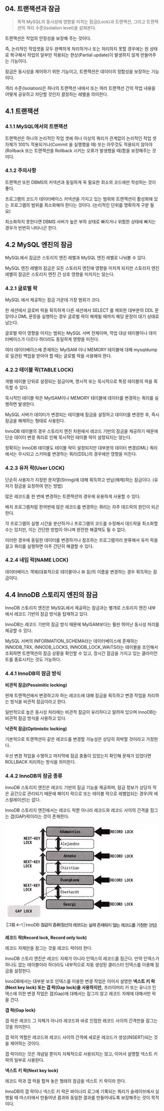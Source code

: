 ## 04. 트랜잭션과 잠금
> 목적
MySQL의 동시성에 영향을 미치는 잠금(Lock)과 트랜잭션, 그리고 트랜잭션의 격리 수준(Isolation level)을 살펴본다.

트랜잭션은 작업의 안정성을 보장해 주는 것이다.

즉, 논리적인 작업셋을 모두 완벽하게 처리하거나 또는 처리하지 못할 경우에는 원 상태로 복구해서 작업의 일부만 적용되는 현상(Partial update)이 발생하지 않게 만들어주는 기능이다.

잠금은 동시성을 제어하기 위한 기능이고, 트랜잭션은 데이터의 정합성을 보장하는 기능이다.

격리 수준(Isolation)은 하나의 트랜잭션 내에서 또는 여러 트랜잭션 간의 작업 내용을 어떻게 공유하고 차단할 것인지 결정하는 레벨을 의미한다.

## 4.1 트랜잭션

### 4.1.1 MySQL에서의 트랜잭션

트랜잭션은 하나의 논리적인 작업 셋에 하나 이상의 쿼리가 관계없이 논리적인 작업 셋 자체가 100% 적용되거나(Commit 을 실행했을 때) 또는 아무것도 적용되지 않아야(Rollback 또는 트랜잭션을 Rollback 시키는 오류가 발생했을 때)함을 보장해주는 것이다.

### 4.1.2 주의사항

트랜잭션 또한 DBMS의 커넥션과 동일하게 꼭 필요한 최소의 코드에만 작성하는 것이 좋다.

프로그램의 코드가 데이터베이스 커넥션을 가지고 있는 범위와 트랜잭션이 활성화돼 있는 프로그램의 범위를 최소화해야 한다는 것이다. (논리적인 단위를 명확하게 구분 필요)

최소화하지 못한다면 DBMS 서버가 높은 부하 상태로 빠지거나 위험한 상태에 빠지는 경우가 빈번히 나타나곤 한다.

## 4.2 MySQL 엔진의 잠금

MySQL에서 잠금은 스토리지 엔진 레벨과 MySQL 엔진 레벨로 나눠볼 수 있다.

MySQL 엔진 레벨의 잠금은 모든 스토리지 엔진에 영향을 미치게 되지만 스토리지 엔진 레벨의 잠금은 스토리지 엔진 간 상호 영향을 미치지는 않는다.

### 4.2.1 글로벌 락

MySQL 에서 제공하는 잠금 가운데 가장 범위가 크다.

한 세션에서 글로버 락을 획득하게 다른 세션에서 SELECT 를 제외한 대부분의 DDL 문장이나 DML 문장을 실행하는 경우 글로벌 락이 해제될 때까지 해당 문장이 대기 상태로 남는다.

글로벌 락이 영향을 미치는 범위는 MySQL 서버 전체이며, 작업 대상 테이블이나 데이터베이스가 다르다 하더라도 동일하게 영향을 미친다.

여러 데이터베이스에 존재하는 MyISAM 이나 MEMORY 테이블에 대해 mysqldump로 일관된 백업을 받아야 할 때는 글로벌 락을 사용해야 한다.

### 4.2.2 테이블 락(TABLE LOCK)

개별 테이블 단위로 설정되는 잠금이며, 명시적 또는 묵시적으로 특정 테이블의 락을 획득할 수 있다.

묵시적인 테이블 락은 MyISAM이나 MEMORY 테이블에 데이터를 변경하는 쿼리를 실행하면 발생한다.

MySQL 서버가 데이터가 변경되는 테이블에 잠금을 설정하고 데이터를 변경한 후, 즉시 잠금을 해제하는 형태로 사용된다.

InnoDB 테이블의 경우 스토리지 엔친 차원에서 레코드 기반의 잠금을 제공하기 때문에 단순 데이터 변경 쿼리로 인해 묵시적인 테이블 락이 설정되지는 않는다.

정확히는 InnoDB 테이블도 테이블 락이 설정되지만 대부분의 데이터 변경(DML) 쿼리에서는 무시되고 스키마를 변경하는 쿼리(DDL)의 경우에만 영향을 미친다.

### 4.2.3 유저 락(User LOCK)

단순히 사용자가 지정한 문자열(String)에 대해 획득하고 반납(해제)하는 잠금이다. (유저가 잠금을 요청하여 얻는 방법)

많은 레코드를 한 번에 변경하는 트랜잭션의 경우에 유용하게 사용할 수 있다.

배치 프로그램처럼 한꺼번에 많은 레코드를 변경하는 쿼리는 자주 데드락의 원인이 되곤 한다.

각 프로그램의 실행 시간을 분산하거나 프로그램의 코드를 수정해서 데드락을 최소화할 수는 있지만, 이는 간단한 방법이 아니며 완전한 해결책도 될 수 없다.

이러한 경우에 동일한 데이터를 변경하거나 참조하는 프로그램끼리 분류해서 유저 락을 걸고 쿼리를 실행하면 아주 간단히 해결할 수 있다.

### 4.2.4 네임 락(NAME LOCK)

데이터베이스 객체(대표적으로 테이블이나 뷰 등)의 이름을 변경하는 경우 획득하는 잠금이다.

## 4.4 InnoDB 스토리지 엔진의 잠금

InnoDB 스토리지 엔진은 MySQL에서 제공하는 잠금과는 별개로 스토리지 엔진 내부에서 레코드 기반의 잠금 방식을 탑재하고 있다.

InnoDB는 레코드 기반의 잠금 방식 때문에 MyISAM보다는 훨씬 뛰어난 동시성 처리를 제공할 수 있다.

MySQL 서버의 INFORMATION_SCHEMA라는 데이터베이스에 존재하는 INNODB_TRX, INNODB_LOCKS, INNODB_LOCK_WAITS라는 테이블을 조인해서 조회하면 트랜잭션의 잠금 상황을 확인할 수 있고, 장시간 잠금을 가지고 있는 클라이언트를 종료시키는 것도 가능하다.

### 4.4.1 InnoDB의 잠금 방식

**비관적 잠금(Pessimitic locking)**

현재 트랜잭션에서 변경하고자 하는 레코드에 대해 잠금을 획득하고 변경 작업을 처리하는 방식을 비관적 잠금이라고 한다.

일반적으로 높은 동시성 처리에는 비관적 잠금이 유리하다고 알려져 있으며 InnoDB는 비관적 잠금 방식을 사용하고 있다.

**낙관적 잠금(Optimistic locking)**

기본적으로 트랜잭션이 같은 레코드를 변경할 가능성은 상당히 희박할 것이라고 가정한다.

우선 변경 작업을 수행하고 마지막에 잠금 충돌이 있었는지 확인해 문제가 있었다면 ROLLBACK 처리하는 방식을 의미한다.

### 4.4.2 InnoDB의 잠금 종류

InnoDB 스토리지 엔진은 레코드 기반의 잠금 기능을 제공하며, 잠금 정보가 상당히 작은 공간으로 관리되기 때문에 페이지 락으로 또는 테이블 락으로 레벨업되는 경우(락 에스컬레이션)는 없다.

InnoDB 스토리지 엔진에서는 레코드 락뿐 아니라 레코드와 레코드 사이의 간격을 잠그는 갭(GAP)락이라는 것이 존재한다.

<img src="/transactionsandlock/img/img-1.png" width="500px;" />

**레코드 락(Record lock, Record only lock)**

레코드 자체만을 잠그는 것을 레코드 락이라 한다.

InnoDB 스토리 엔진은 레코드 자체가 아니라 인덱스의 레코드를 잠근다. 만약 인덱스가 하나도 없는 테이블이라 하더라도 내부적으로 자동 생성된 클러스터 인덱스를 이용해 잠금을 설정한다.

InnoDB에서는 대부분 보조 인덱스를 이용한 변경 작업은 이어서 설명한 **넥스트 키 락(Next key lock) 또는 갭 락(Gap lock)을 사용하지만,** 프라이머리 키 또는 유니크 인덱스에 의한 변경 작업은 갭(Gap)에 대해서는 잠그지 않고 레코드 자체에 대해서만 락을 건다.

**갭 락(Gap lock)**

갭 락은 레코드 그 자체가 아니라 레코드와 바로 인접한 레코드 사이의 간격만을 잠그는 것을 의미한다.

갭 락의 역할은 레코드와 레코드 사이의 간격에 새로운 레코드가 생성(INSERT)되는 것을 제어하는 것이다.

갭 락이라는 것은 개념일 뿐이지 자체적으로 사용되지는 않고, 이어서 설명할 넥스트 키 락의 일부로 사용된다.

**넥스트 키 락(Next key lock)**

레코드 락과 갭 락을 합쳐 놓은 형태의 잠금을 넥스트 키 락이라 한다.

InnoDB의 갭 락이나 넥스트 키 락은 바이너리 로그에 기록되는 쿼리가 슬레이브에서 실행될 때 마스터에서 만들어낸 결과와 동일한 결과를 만들어내도록 보장해주는 것이 목적이다.
